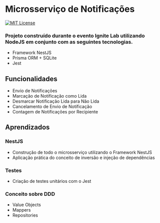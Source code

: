 
# Microsserviço de Notificações

[![MIT License](https://img.shields.io/badge/License-MIT-green.svg)](https://choosealicense.com/licenses/mit/)

### Projeto construído durante o evento Ignite Lab utilizando NodeJS em conjunto com as seguintes tecnologias.

- Framework NestJS 
- Prisma ORM + SQLite
- Jest




## Funcionalidades

- Envio de Notificações
- Marcação de Notificação como Lida 
- Desmarcar Notificação Lida para Não Lida
- Cancelamento de Envio de Notificação
- Contagem de Notificações por Recipiente

## Aprendizados

### NestJS
- Construção de todo o microsserviço utilizando o Framework NestJS
- Aplicação prática do conceito de inversão e injeção de dependências

### Testes
- Criação de testes unitários com o Jest

### Conceito sobre DDD
- Value Objects
- Mappers
- Repositories
